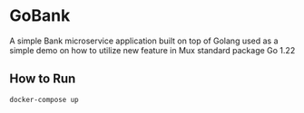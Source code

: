 # GoBank

A simple Bank microservice application built on top of Golang used as a simple demo on how to utilize new feature in Mux standard package Go 1.22

## How to Run

`docker-compose up`